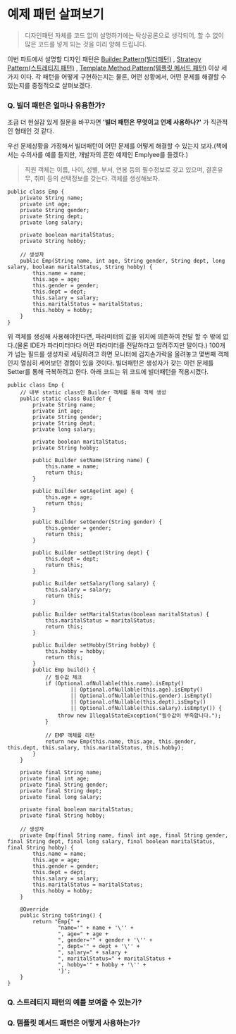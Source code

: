 # 예제 패턴 살펴보기
>디자인패턴 자체를 코드 없이 설명하기에는 탁상공론으로 생각되어, 할 수 없이 많은 코드를 넣게 되는 것을 미리 양해 드립니다.

이번 파트에서 설명할 디자인 패턴은 [Builder Pattern(빌더패턴)](#q.-빌더-패턴은-얼마나-유용한가?)
, [Strategy Pattern(스트레티지 패턴)](#q.-스트레티지-패턴의-예를-보여줄-수-있는가?)
, [Template Method Pattern(템플릿 메서드 패턴)](#q.-템플릿-메서드-패턴은-어떻게-사용하는가?)
이상 세 가지 이다. 각 패턴을 어떻게 구현하는지는 물론, 어떤 상황에서, 어떤 문제를 해결할 수 있는지를 중점적으로 살펴보겠다.

### Q. 빌더 패턴은 얼마나 유용한가?
조금 더 현실감 있게 질문을 바꾸자면 **'빌더 패턴은 무엇이고 언제 사용하나?'** 가 직관적인 형태인 것 같다. 

우선 문제상황을 가정해서 빌더패턴이 어떤 문제를 어떻게 해결할 수 있는지 보자.(책에서는 수의사를 예를 들지만, 개발자의 흔한 예제인 Emplyee를 들겠다.)
>직원 객체는 이름, 나이, 성별, 부서, 연봉 등의 필수정보로 갖고 있으며, 결혼유무, 취미 등의 선택정보를 갖는다. 객체를 생성해보자.
```{.java}
public class Emp {
    private String name;
    private int age;
    private String gender;
    private String dept;
    private long salary;

    private boolean maritalStatus;
    private String hobby;

    // 생성자
    public Emp(String name, int age, String gender, String dept, long salary, boolean maritalStatus, String hobby) {
        this.name = name;
        this.age = age;
        this.gender = gender;
        this.dept = dept;
        this.salary = salary;
        this.maritalStatus = maritalStatus;
        this.hobby = hobby;
    }
}
```
위 객체를 생성해 사용해야한다면, 파라미터의 값을 위치에 의존하여 전달 할 수 밖에 없다.(물론 IDE가 파라미터마다 어떤 파라미터를 전달하라고 알려주지만 말이다.) 100개가 넘는 필드를 생성자로 세팅하려고 하면 모니터에 검지손가락을 올려놓고 몇번째 객체인지 열심히 세어보던 경험이 있을 것이다. 빌더패턴은 생성자가 갖는 이런 문제를 Setter를 통해 극복하려고 한다. 아래 코드는 위 코드에 빌더패턴을 적용시켰다.
```{.java}
public class Emp {
    // 내부 static class인 Builder 객체를 통해 객체 생성
    public static class Builder {
        private String name;
        private int age;
        private String gender;
        private String dept;
        private long salary;

        private boolean maritalStatus;
        private String hobby;

        public Builder setName(String name) {
            this.name = name;
            return this;
        }

        public Builder setAge(int age) {
            this.age = age;
            return this;
        }

        public Builder setGender(String gender) {
            this.gender = gender;
            return this;
        }

        public Builder setDept(String dept) {
            this.dept = dept;
            return this;
        }

        public Builder setSalary(long salary) {
            this.salary = salary;
            return this;
        }

        public Builder setMaritalStatus(boolean maritalStatus) {
            this.maritalStatus = maritalStatus;
            return this;
        }

        public Builder setHobby(String hobby) {
            this.hobby = hobby;
            return this;
        }
        public Emp build() {
            // 필수값 체크
            if (Optional.ofNullable(this.name).isEmpty()
                    || Optional.ofNullable(this.age).isEmpty()
                    || Optional.ofNullable(this.gender).isEmpty()
                    || Optional.ofNullable(this.dept).isEmpty()
                    || Optional.ofNullable(this.salary).isEmpty()) {
                throw new IllegalStateException("필수값이 부족합니다.");
            }

            // EMP 객체를 리턴
            return new Emp(this.name, this.age, this.gender, this.dept, this.salary, this.maritalStatus, this.hobby);
        }
    }

    private final String name;
    private final int age;
    private final String gender;
    private final String dept;
    private final long salary;

    private final boolean maritalStatus;
    private final String hobby;

    // 생성자
    private Emp(final String name, final int age, final String gender, final String dept, final long salary, final boolean maritalStatus, final String hobby) {
        this.name = name;
        this.age = age;
        this.gender = gender;
        this.dept = dept;
        this.salary = salary;
        this.maritalStatus = maritalStatus;
        this.hobby = hobby;
    }

    @Override
    public String toString() {
        return "Emp{" +
                "name='" + name + '\'' +
                ", age=" + age +
                ", gender='" + gender + '\'' +
                ", dept='" + dept + '\'' +
                ", salary=" + salary +
                ", maritalStatus=" + maritalStatus +
                ", hobby='" + hobby + '\'' +
                '}';
    }
}
```



### Q. 스트레티지 패턴의 예를 보여줄 수 있는가?

### Q. 템플릿 메서드 패턴은 어떻게 사용하는가?

